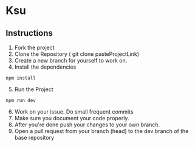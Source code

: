 # Ksu

## Instructions
1. Fork the project
2. Clone the Repository ( git clone pasteProjectLink)
3. Create a new branch for yourself to work on.
4. Install the dependencies
```
npm install
```
5. Run the Project
```
npm run dev
```
6. Work on your issue. Do small frequent commits
7. Make sure you document your code properly.
8. After you're done push your changes to your own branch.
9. Open a pull request from your branch (head) to the dev branch of the base repository

